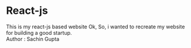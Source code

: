 # React-js
This is my react-js based website
Ok, So, i wanted to recreate my website for building a good startup.
<br>
Author : Sachin Gupta